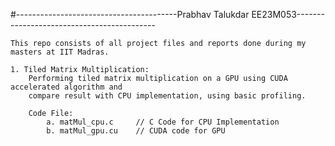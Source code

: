

#----------------------------------------Prabhav Talukdar EE23M053-------------------------------------------

	This repo consists of all project files and reports done during my masters at IIT Madras.
	
	1. Tiled Matrix Multiplication:
		Performing tiled matrix multiplication on a GPU using CUDA accelerated algorithm and
		compare result with CPU implementation, using basic profiling.
		
		Code File:
			a. matMul_cpu.c		// C Code for CPU Implementation
			b. matMul_gpu.cu	// CUDA code for GPU

